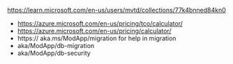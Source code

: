 https://learn.microsoft.com/en-us/users/mvtd/collections/77k4bnned84kn0
  - https://azure.microsoft.com/en-us/pricing/tco/calculator/
  - https://azure.microsoft.com/en-us/pricing/calculator/
  - https:// aka.ms/ModApp/migration  for help in migration
  - aka/ModApp/db-migration
  - aka/ModApp/db-security
